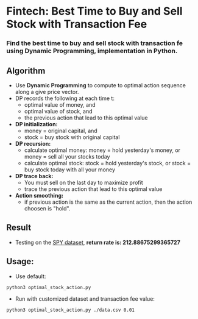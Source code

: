 # Fintech: Best Time to Buy and Sell Stock with Transaction Fee
### Find the best time to buy and sell stock with transaction fe using Dynamic Programming, implementation in Python.

## Algorithm
- Use **Dynamic Programming** to compute to optimal action sequence along a give price vector.
- DP records the following at each time t:
	- optimal value of money, and
	- optimal value of stock, and
	- the previous action that lead to this optimal value
- **DP initialization:** 
	- money = original capital, and
	- stock = buy stock with original capital
- **DP recursion:**
	- calculate optimal money:
		money = hold yesterday's money, or
		money = sell all your stocks today
	- calculate optimal stock:
		stock = hold yesterday's stock, or
		stock = buy stock today with all your money
- **DP trace back:**
	- You must sell on the last day to maximize profit
	- trace the previous action that lead to this optimal value
- **Action smoothing:**
	- if previous action is the same as the current action, then the action choosen is "hold".

## Result
- Testing on the [SPY dataset](https://finance.yahoo.com/quote/SPY/history?period1=1167580800&period2=1508947200&interval=1d&filter=history&frequency=1d), **return rate is: 212.88675299365727**


## Usage:
- Use default:
```
python3 optimal_stock_action.py
```
- Run with customized dataset and transaction fee value:
```
python3 optimal_stock_action.py ./data.csv 0.01
```